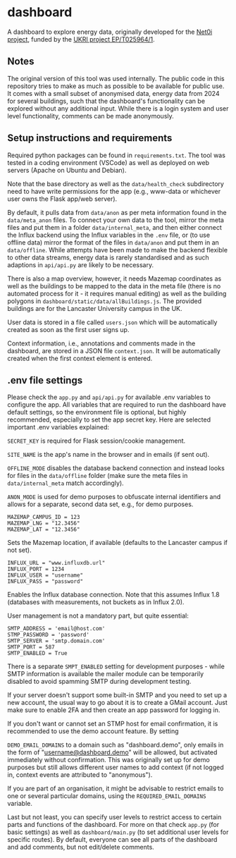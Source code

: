 # dashboard

A dashboard to explore energy data, originally developed for the [Net0i project](https://wp.lancs.ac.uk/net0i/), funded by the [UKRI project EP/T025964/1](https://gow.epsrc.ukri.org/NGBOViewGrant.aspx?GrantRef=EP/T025964/1).

## Notes

The original version of this tool was used internally. The public code in this repository tries to make as much as possible to be available for public use. It comes with a small subset of anonymised data, energy data from 2024 for several buildings, such that the dashboard's functionality can be explored without any additional input. While there is a login system and user level functionality, comments can be made anonymously.

## Setup instructions and requirements

Required python packages can be found in `requirements.txt`. The tool was tested in a coding environment (VSCode) as well as deployed on web servers (Apache on Ubuntu and Debian).

Note that the base directory as well as the `data/health_check` subdirectory need to have write permissions for the app (e.g., www-data or whichever user owns the Flask app/web server).

By default, it pulls data from `data/anon` as per meta information found in the `data/meta_anon` files. To connect your own data to the tool, mirror the meta files and put them in a folder `data/internal_meta`, and then either connect the Influx backend using the Influx variables in the `.env` file, or (to use offline data) mirror the format of the files in `data/anon` and put them in an `data/offline`. While attempts have been made to make the backend flexible to other data streams, energy data is rarely standardised and as such adaptions in `api/api.py` are likely to be necessary.

There is also a map overview, however, it needs Mazemap coordinates as well as the buildings to be mapped to the data in the meta file (there is no automated process for it - it requires manual editing) as well as the building polygons in `dashboard/static/data/allBuildings.js`. The provided buildings are for the Lancaster University campus in the UK.

User data is stored in a file called `users.json` which will be automatically created as soon as the first user signs up.

Context information, i.e., annotations and comments made in the dashboard, are stored in a JSON file `context.json`. It will be automatically created when the first context element is entered.

## .env file settings

Please check the `app.py` and `api/api.py` for available .env variables to configure the app. All variables that are required to run the dashboard have default settings, so the environment file is optional, but highly recommended, especially to set the app secret key. Here are selected important .env variables explained:

`SECRET_KEY` is required for Flask session/cookie management.

`SITE_NAME` is the app's name in the browser and in emails (if sent out).

`OFFLINE_MODE` disables the database backend connection and instead looks for files in the `data/offline` folder (make sure the meta files in `data/internal_meta` match accordingly).

`ANON_MODE` is used for demo purposes to obfuscate internal identifiers and allows for a separate, second data set, e.g., for demo purposes.

```
MAZEMAP_CAMPUS_ID = 123
MAZEMAP_LNG = "12.3456"
MAZEMAP_LAT = "12.3456"
```

Sets the Mazemap location, if available (defaults to the Lancaster campus if not set).

```
INFLUX_URL = "www.influxdb.url"
INFLUX_PORT = 1234
INFLUX_USER = "username"
INFLUX_PASS = "password"
```

Enables the Influx database connection. Note that this assumes Influx 1.8 (databases with measurements, not buckets as in Influx 2.0).

User management is not a mandatory part, but quite essential:

```
SMTP_ADDRESS = 'email@host.com'
STMP_PASSWORD = 'password'
SMTP_SERVER = 'smtp.domain.com'
SMTP_PORT = 587
SMTP_ENABLED = True
```

There is a separate `SMPT_ENABLED` setting for development purposes - while SMTP information is available the mailer module can be temporarily disabled to avoid spamming SMTP during development testing.

If your server doesn't support some built-in SMTP and you need to set up a new account, the usual way to go about it is to create a GMail account. Just make sure to enable 2FA and then create an app password for logging in.

If you don't want or cannot set an STMP host for email confirmation, it is recommended to use the demo account feature. By setting

`DEMO_EMAIL_DOMAINS` to a domain such as "dashboard.demo", only emails in the form of "username@dashboard.demo" will be allowed, but activated immediately without confirmation. This was originally set up for demo purposes but still allows different user names to add context (if not logged in, context events are attributed to "anonymous").

If you are part of an organisation, it might be advisable to restrict emails to one or several particular domains, using the `REQUIRED_EMAIL_DOMAINS` variable.

Last but not least, you can specify user levels to restrict access to certain parts and functions of the dashboard. For more on that check `app.py` (for basic settings) as well as `dashboard/main.py` (to set additional user levels for specific routes). By default, everyone can see all parts of the dashboard and add comments, but not edit/delete comments.
